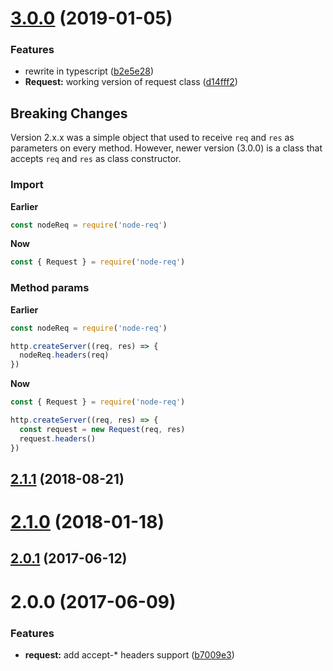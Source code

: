 <a name="3.0.0"></a>
# [3.0.0](https://github.com/poppinss/node-req/compare/v2.1.1...v3.0.0) (2019-01-05)


### Features

* rewrite in typescript ([b2e5e28](https://github.com/poppinss/node-req/commit/b2e5e28))
* **Request:** working version of request class ([d14fff2](https://github.com/poppinss/node-req/commit/d14fff2))

## Breaking Changes
Version 2.x.x was a simple object that used to receive `req` and `res` as parameters on every method. However, newer version (3.0.0) is a class that accepts `req` and `res` as class constructor.

### Import

**Earlier**
```js
const nodeReq = require('node-req')
```

**Now**
```js
const { Request } = require('node-req')
```

### Method params

**Earlier**
```js
const nodeReq = require('node-req')

http.createServer((req, res) => {
  nodeReq.headers(req)
})
```

**Now**
```js
const { Request } = require('node-req')

http.createServer((req, res) => {
  const request = new Request(req, res)
  request.headers()
})
```


<a name="2.1.1"></a>
## [2.1.1](https://github.com/poppinss/node-req/compare/v2.1.0...v2.1.1) (2018-08-21)



<a name="2.1.0"></a>
# [2.1.0](https://github.com/poppinss/node-req/compare/v2.0.1...v2.1.0) (2018-01-18)



<a name="2.0.1"></a>
## [2.0.1](https://github.com/poppinss/node-req/compare/v2.0.0...v2.0.1) (2017-06-12)



<a name="2.0.0"></a>
# 2.0.0 (2017-06-09)


### Features

* **request:** add accept-* headers support ([b7009e3](https://github.com/poppinss/node-req/commit/b7009e3))

